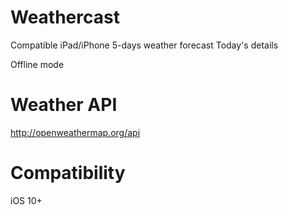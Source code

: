 # Weathercast

Compatible iPad/iPhone
5-days weather forecast
Today's details

Offline mode

# Weather API

http://openweathermap.org/api

# Compatibility

iOS 10+
